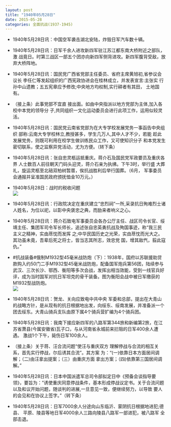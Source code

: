 ```yaml
---
layout: post
title: "1940年05月28日"
date: 2015-05-28
categories: 全面抗战(1937-1945)
---
```


<meta name="referrer" content="no-referrer" />

- 1940年5月28日讯：中国空军袭击湖北安陆，炸毁日军汽车数十辆。 

- 1940年5月28日讯：日军千余人进攻新四军驻江苏江都东南大桥附近之部队，激 战竟日。时第三战区一部五个团亦向新四军侧背进攻。新四军腹背受敌，放弃大桥阵地。  

- 1940年5月28日讯：国民党广西省党部主任委员、省府主席黄旭初,省参议会议长 李任仁等发起组织的广西宪政协进会在桂林成立，并发表宣言:主张实 行孙中山遗教；五五宪章应予修改;中央地方均权制,实行耕者有其田， 土地国有。  

- （接上条）此事党部不宜直 接出面。如由中央指派以地方党部为主体,加入各校中本党的领导分 子,共同组织一文化运动委员会进行此项工作，运用似较灵活。  

- 1940年5月28日讯：国民党云南省党部为在大专学校发展党务一事函告中央组织 部称:云南大专学校林立,教授甚多，学生几万人,其中人才不少，若能 趁此发展党务，则既可利用在校学生做训练民众工作，又可使知识分子 和本党发生密切联系，使之监察异党活动，尤为方便。（转下条） 

- 1940年5月28日讯：张自忠灵柩运抵重庆。蒋介石及国民党军政要员及重庆各界 人士数百人前往朝天门码头迎灵，蒋介石亲为执绋。下午3时，举行盛 大葬礼，旋运灵柩至北碚双柏树暂厝，俟抗战胜利后举行国葬。（6月， 军事委员会通报并呈准国民政府颁抚恤金10万元。） 

- 1940年5月28日：战时的税收问题 <br/><img src="https://ww2.sinaimg.cn/large/aca367d8jw1esjvpldp7ij211u0h1af5.jpg" />

- 1940年5月28日讯：行政院决定在重庆建立“忠烈祠”一所,采录抗日殉难烈士诸人姓名，为位以祀，以彰中央褒忠之典，而励来者响义之心。 

- 1940年5月28日讯：蒋介石致电军事委员会各办公厅主任、战区司令长官、绥靖主任、集团军司令军长师长，追述张自忠英勇抗战及殉国事迹，称“我三民主义之精神，实由荩忱而发挥 之;中华民国历史之光荣，实由荩忱而光大之。其功虽未竟，吾辈后死之将士，皆当志其所志，效忠党 国，增其敌忾，翦此寇仇。” 

- #抗战装备#俄制M1932型45毫米战防炮（下）：1938年，国府以苏联援助贷款购入约50门二手M1932型45毫米战防炮，配备国军炮兵第56团，陆续参与武汉、三次长沙、鄂西、衡阳等多次会战，发挥出相当效能，受到一线官兵好评，成为当时国军对抗日军坦克的骨干装备。图为衡阳会战中被日军缴获的M1932型战防炮。 <br/><img src="https://ww3.sinaimg.cn/large/aca367d8jw1esjqi4kanbj20kj0dyjum.jpg" />

- 1940年5月28日讯：贺龙、关向应致电中共中央 军委和总部，提出在大青山的战略方针，是从现有的抗日根据地出发，向绥东、绥南发展，并准备派一个团去绥东。大青山骑兵支队由原下属4个骑兵营扩编为4个骑兵团。 

- 1940年5月28日讯：我南下接应新四军的八路军第344旅和新编第2旅，在江苏省萧县(今属安徽省)瓦子口，与从河南省永城前来拦阻的日军400余人遭遇。 激战1个下午，毙伤日军100余人。 

- （接上条）关于蒋、汪合流问题“使汪与重庆双方 理解停战与合流的相互关系，首先实行停战，尔后诱其合流”。其方案 为：“(一)依靠日本方面居间调解；（二)由汪拿出提案；（三）由重庆方面 拿出方案；（四)依靠第三国居间调解。” 

- 1940年5月28日讯：日本中国派遣军总司令部拟定日中《预备会谈指导要领》，要旨为：”诱使重庆同意停战条件，基本形成停战议定书。关于合流问题 以及和议开始问题，随谈判的进展,一旦意见一致，便继续努力，以导致 要人的会见和在协议上签字。”（转下条） 

- 1940年5月28日讯：日军7000余人分途向山东临沂、蒙阴抗日根据地进犯;德县、 平原、陵县等地日军4000余人三路向陵县八路军一部进犯，被八路军 全部击退。  

